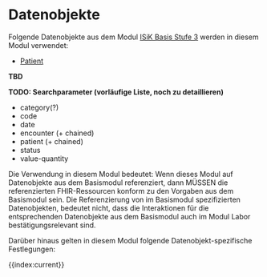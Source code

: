 # Datenobjekte

Folgende Datenobjekte aus dem Modul [ISiK Basis Stufe 3](https://simplifier.net/guide/implementierungsleitfaden-isik-basismodul-stufe-3?version=current) werden in diesem Modul verwendet:
* [Patient](https://simplifier.net/guide/Implementierungsleitfaden-ISiK-Basismodul-Stufe-3/ImplementationGuide-markdown-Datenobjekte-Datenobjekte-Patient?version=current)

**TBD**

**TODO: Searchparameter (vorläufige Liste, noch zu detaillieren)**
- category(?)
- code
- date
- encounter (+ chained)
- patient (+ chained)
- status
- value-quantity


Die Verwendung in diesem Modul bedeutet:
Wenn dieses Modul auf Datenobjekte aus dem Basismodul referenziert, dann MÜSSEN die referenzierten FHIR-Ressourcen konform zu den Vorgaben aus dem Basismodul sein.
Die Referenzierung von im Basismodul spezifizierten Datenobjekten, bedeutet nicht, dass die Interaktionen für die entsprechenden Datenobjekte aus dem Basismodul auch im Modul Labor bestätigungsrelevant sind.

Darüber hinaus gelten in diesem Modul folgende Datenobjekt-spezifische Festlegungen:

{{index:current}}
